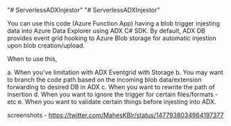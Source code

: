 "# ServerlessADXInjestor" 
"# ServerlessADXInjestor" 

You can use this code (Azure Function App) having a blob trigger injesting data into Azure Data Explorer using ADX C# SDK. By default, ADX DB provides event grid hooking to Azure Blob storage for automatic injestion upon blob creation/upload.  

When to use this, 

a. When you've limitation with ADX Eventgrid with Storage
b. You may want to branch the code path based on the incoming blob data/extension forwarding to desired DB in ADX
c. When you want to rewrite the path of insertion
d. When you want to ignore the trigger for certain files/formats - etc 
e. When you want to validate certain things before injesting into ADX. 

screenshots - https://twitter.com/MahesKBlr/status/1477938034964197377
